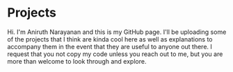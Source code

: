 # Projects
Hi. I'm Aniruth Narayanan and this is my GitHub page. I'll be uploading some of the projects that I think are kinda cool here as well as explanations to accompany them in the event that they are useful to anyone out there.
I request that you not copy my code unless you reach out to me, but you are more than welcome to look through and explore.
